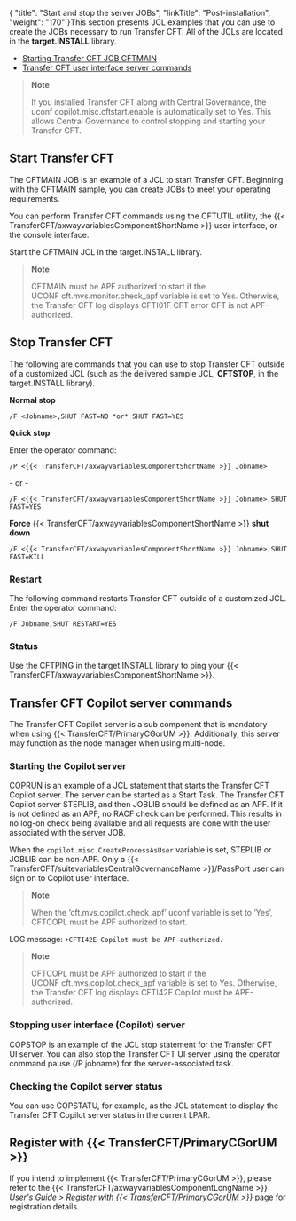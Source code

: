 {
    "title": "Start and stop the server JOBs",
    "linkTitle": "Post-installation",
    "weight": "170"
}This section presents JCL examples that you can use to create the JOBs necessary to run Transfer CFT. All of the JCLs are located in the **target.INSTALL** library.

- [Starting Transfer CFT JOB CFTMAIN](#Starting%20the%20CFTMAIN%20example)
- [Transfer CFT user interface server commands](#Transfer%20CFT%20user%20interface%20server)

> **Note**
>
> If you installed Transfer CFT along with Central Governance, the uconf copilot.misc.cftstart.enable is automatically set to Yes. This allows Central Governance to control stopping and starting your Transfer CFT.

<span id="Starting the CFTMAIN example"></span>

## Start Transfer CFT 

The CFTMAIN JOB is an example of a JCL to start Transfer CFT. Beginning with the CFTMAIN sample, you can create JOBs to meet your operating requirements.

You can perform Transfer CFT commands using the CFTUTIL utility, the {{< TransferCFT/axwayvariablesComponentShortName  >}} user interface, or the console interface.

Start the CFTMAIN JCL in the target.INSTALL library.

> **Note**
>
> CFTMAIN must be APF authorized to start if the UCONF cft.mvs.monitor.check\_apf variable is set to Yes. Otherwise, the Transfer CFT log displays CFTI01F CFT error CFT is not APF-authorized.

## Stop Transfer CFT 

The following are commands that you can use to stop Transfer CFT outside of a customized JCL (such as the delivered sample JCL, ******CFTSTOP******, in the target.INSTALL library).

**Normal stop**

```
/F <Jobname>,SHUT FAST=NO *or* SHUT FAST=YES
```

**Quick stop**

Enter the operator command:

```
/P <{{< TransferCFT/axwayvariablesComponentShortName >}} Jobname>
```

\- or -

```
/F <{{< TransferCFT/axwayvariablesComponentShortName >}} Jobname>,SHUT FAST=YES
```

**Force** {{< TransferCFT/axwayvariablesComponentShortName  >}} **shut down**

```
/F <{{< TransferCFT/axwayvariablesComponentShortName >}} Jobname>,SHUT FAST=KILL
```

### Restart

The following command restarts Transfer CFT outside of a customized JCL. Enter the operator command:

```
/F Jobname,SHUT RESTART=YES
```

### Status

Use the CFTPING in the target.INSTALL library to ping your {{< TransferCFT/axwayvariablesComponentShortName  >}}.

<span id="Transfer CFT user interface server"></span>

## Transfer CFT Copilot server commands

The Transfer CFT Copilot server is a sub component that is mandatory when using {{< TransferCFT/PrimaryCGorUM  >}}. Additionally, this server may function as the node manager when using multi-node.

### Starting the Copilot server

COPRUN is an example of a JCL statement that starts the Transfer CFT Copilot server. The server can be started as a Start Task. The Transfer CFT Copilot server STEPLIB, and then JOBLIB should be defined as an APF. If it is not defined as an APF, no RACF check can be performed. This results in no log-on check being available and all requests are done with the user associated with the server JOB.

When the <span class="code">`copilot.misc.CreateProcessAsUser`</span> variable is set, STEPLIB or JOBLIB can be non-APF. Only a {{< TransferCFT/suitevariablesCentralGovernanceName  >}}/PassPort user can sign on to Copilot user interface.

> **Note**
>
> When the ‘cft.mvs.copilot.check\_apf’ uconf variable is set to ‘Yes’, CFTCOPL must be APF authorized to start.

LOG message: <span class="code">`+CFTI42E Copilot must be APF-authorized.`</span>

> **Note**
>
> CFTCOPL must be APF authorized to start if the UCONF cft.mvs.copilot.check\_apf variable is set to Yes. Otherwise, the Transfer CFT log displays CFTI42E Copilot must be APF-authorized.

### Stopping user interface (Copilot) server

COPSTOP is an example of the JCL stop statement for the Transfer CFT UI server. You can also stop the Transfer CFT UI server using the operator command pause (/P jobname) for the server-associated task.

### Checking the Copilot server status

You can use COPSTATU, for example, as the JCL statement to display the Transfer CFT Copilot server status in the current LPAR.

## Register with {{< TransferCFT/PrimaryCGorUM  >}}

If you intend to implement {{< TransferCFT/PrimaryCGorUM  >}}, please refer to the {{< TransferCFT/axwayvariablesComponentLongName  >}} *User's Guide &gt; [*Register with* {{< TransferCFT/PrimaryCGorUM  >}}](https://docs.axway.com/bundle/TransferCFT_36_UsersGuide_allOS_en_HTML5/page/Content/cft_installation/migrate/register_CG.htm)* page for registration details.
